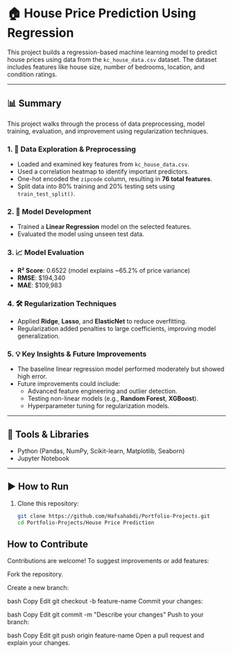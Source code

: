 # 🏠 House Price Prediction Using Regression

This project builds a regression-based machine learning model to predict house prices using data from the `kc_house_data.csv` dataset. The dataset includes features like house size, number of bedrooms, location, and condition ratings.

---

## 📊 Summary

This project walks through the process of data preprocessing, model training, evaluation, and improvement using regularization techniques.

### 1. 🧹 Data Exploration & Preprocessing
- Loaded and examined key features from `kc_house_data.csv`.
- Used a correlation heatmap to identify important predictors.
- One-hot encoded the `zipcode` column, resulting in **76 total features**.
- Split data into 80% training and 20% testing sets using `train_test_split()`.

### 2. 🤖 Model Development
- Trained a **Linear Regression** model on the selected features.
- Evaluated the model using unseen test data.

### 3. 📈 Model Evaluation
- **R² Score**: 0.6522 (model explains ~65.2% of price variance)
- **RMSE**: \$194,340
- **MAE**: \$109,983

### 4. 🛠 Regularization Techniques
- Applied **Ridge**, **Lasso**, and **ElasticNet** to reduce overfitting.
- Regularization added penalties to large coefficients, improving model generalization.

### 5. 💡 Key Insights & Future Improvements
- The baseline linear regression model performed moderately but showed high error.
- Future improvements could include:
  - Advanced feature engineering and outlier detection.
  - Testing non-linear models (e.g., **Random Forest**, **XGBoost**).
  - Hyperparameter tuning for regularization models.

---

## 🔧 Tools & Libraries
- Python (Pandas, NumPy, Scikit-learn, Matplotlib, Seaborn)
- Jupyter Notebook

---

## ▶️ How to Run

1. Clone this repository:
   ```bash
   git clone https://github.com/Hafsahabdi/Portfolio-Projects.git
   cd Portfolio-Projects/House Price Prediction

 ## How to Contribute
Contributions are welcome! To suggest improvements or add features:

Fork the repository.

Create a new branch:

bash
Copy
Edit
git checkout -b feature-name
Commit your changes:

bash
Copy
Edit
git commit -m "Describe your changes"
Push to your branch:

bash
Copy
Edit
git push origin feature-name
Open a pull request and explain your changes.
